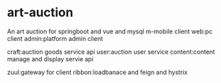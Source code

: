 # art-auction
An art auction for springboot and vue and mysql
m-mobile client
web:pc client
admin:platform admin client

craft:auction goods service api
user:auction user service
content:content manage and display servie api

zuul:gateway for client
ribbon:loadbanace and feign and hystrix

